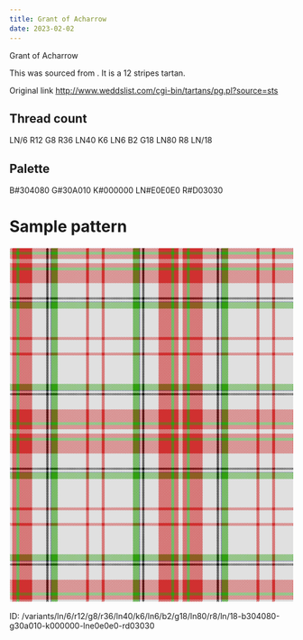 ```yaml
---
title: Grant of Acharrow
date: 2023-02-02
---
```

Grant of Acharrow

This was sourced from <no value>.  It is a 12 stripes tartan.

Original link http://www.weddslist.com/cgi-bin/tartans/pg.pl?source=sts

## Thread count
LN/6 R12 G8 R36 LN40 K6 LN6 B2 G18 LN80 R8 LN/18

## Palette
B#304080 G#30A010 K#000000 LN#E0E0E0 R#D03030

# Sample pattern

![Tartan detail](tartan.png "LN/6 R12 G8 R36 LN40 K6 LN6 B2 G18 LN80 R8 LN/18 tartan")

ID: /variants/ln/6/r12/g8/r36/ln40/k6/ln6/b2/g18/ln80/r8/ln/18-b304080-g30a010-k000000-lne0e0e0-rd03030